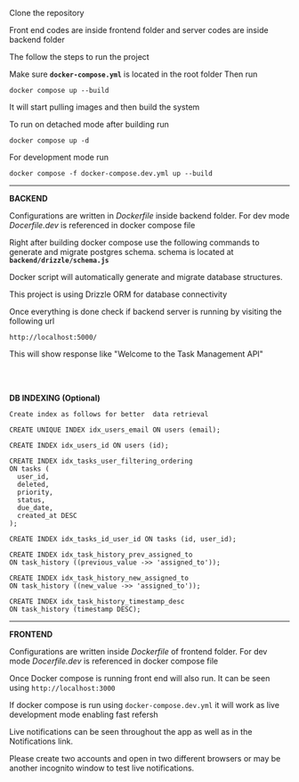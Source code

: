 Clone the repository

Front end codes are inside frontend folder
and server codes are inside backend folder

The follow the steps to run the project

Make sure **`docker-compose.yml`** is located in the root folder
Then run

```
docker compose up --build
```

It will start pulling images and then build the system

To run on detached mode after building run

```
docker compose up -d    
```

For development mode run

```
docker compose -f docker-compose.dev.yml up --build
``` 


------------


**BACKEND**

Configurations are written in *Dockerfile* inside backend folder. For dev mode *Docerfile.dev* is referenced in docker compose file

Right after building docker compose use the following commands to generate and migrate postgres schema.
schema is located at **`backend/drizzle/schema.js`**

Docker script will automatically generate and migrate database structures.

This project is using Drizzle ORM for database connectivity

<!-- To generate first move to **backend** folder and use generation command 

  ```
  cd backend
  ```

Once generation is done use migration command as follows

	`npx drizzle-kit migrate` -->

Once everything is done check if backend server is running by visiting the following url

```
http://localhost:5000/
```

This will show response like "Welcome to the Task Management API"
                                
<br><br>

**DB INDEXING (Optional)**

```
Create index as follows for better  data retrieval

CREATE UNIQUE INDEX idx_users_email ON users (email);

CREATE INDEX idx_users_id ON users (id);

CREATE INDEX idx_tasks_user_filtering_ordering
ON tasks (
  user_id,
  deleted,
  priority,
  status,
  due_date,
  created_at DESC
);

CREATE INDEX idx_tasks_id_user_id ON tasks (id, user_id);

CREATE INDEX idx_task_history_prev_assigned_to
ON task_history ((previous_value ->> 'assigned_to'));

CREATE INDEX idx_task_history_new_assigned_to
ON task_history ((new_value ->> 'assigned_to'));

CREATE INDEX idx_task_history_timestamp_desc
ON task_history (timestamp DESC);
```

---------------------------------------


**FRONTEND**

Configurations are written inside *Dockerfile* of frontend folder. For dev mode *Docerfile.dev* is referenced in docker compose file

Once Docker compose is running front end will also run. It can be seen using `http://localhost:3000`

If docker compose is run using `docker-compose.dev.yml` it will work as live development mode enabling fast refersh 

Live notifications can be seen throughout the app as well as in the Notifications link.

Please create two accounts and open in two different browsers or may be another incognito window to test live notifications.

